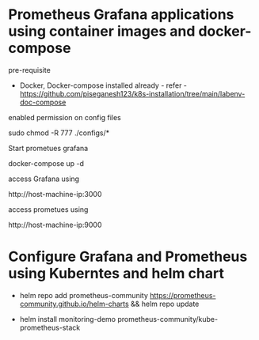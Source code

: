 # Prometheus Grafana applications using container images and docker-compose

pre-requisite
 - Docker, Docker-compose installed already - refer - https://github.com/piseganesh123/k8s-installation/tree/main/labenv-doc-compose

enabled permission on config files

sudo chmod -R 777 ./configs/*

Start prometues grafana

docker-compose up -d

access Grafana using 

http://host-machine-ip:3000

access prometues using 

http://host-machine-ip:9000

# Configure Grafana and Prometheus using Kuberntes and helm chart

 - helm repo add prometheus-community https://prometheus-community.github.io/helm-charts && helm repo update

 - helm install monitoring-demo prometheus-community/kube-prometheus-stack
